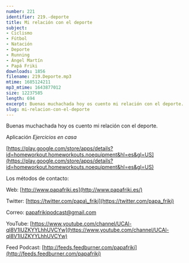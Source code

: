 ```yaml
---
number: 221
identifier: 219.-deporte
title: Mi relación con el deporte
subject:
- Ciclismo
- Fútbol
- Natación
- Deporte
- Running
- Ángel Martín
- Papá Friki
downloads: 1856
filename: 219.Deporte.mp3
mtime: 1685124211
mp3_mtime: 1643877012
size: 12237585
length: 694
excerpt: Buenas muchachada hoy os cuento mi relación con el deporte.
slug: mi-relacion-con-el-deporte
---
```

Buenas muchachada hoy os cuento mi relación con el deporte.

Aplicación *Ejercicios en casa*

[https://play.google.com/store/apps/details?id=homeworkout.homeworkouts.noequipment&hl=es&gl=US](https://play.google.com/store/apps/details?id=homeworkout.homeworkouts.noequipment&hl=es&gl=US)

[
](https://play.google.com/store/apps/details?id=homeworkout.homeworkouts.noequipment&hl=es&gl=US)

Los métodos de contacto:

Web: [http://www.papafriki.es](http://www.papafriki.es/)

Twitter: [https://twitter.com/papa\_friki](https://twitter.com/papa_friki)

Correo: [papafrikipodcast@gmail.com](https://archive.org/details/papafrikipodast@gmail.com)

YouTube: [https://www.youtube.com/channel/UCAl-ql8V1IUZKYYLhhUVCYw](https://www.youtube.com/channel/UCAl-ql8V1IUZKYYLhhUVCYw)

Feed Podcast: [http://feeds.feedburner.com/papafriki](http://feeds.feedburner.com/papafriki)